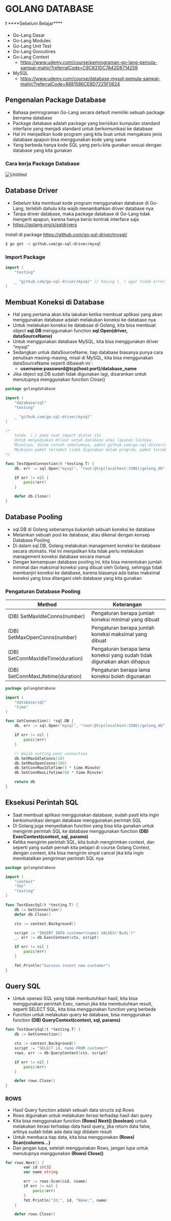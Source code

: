 # GOLANG DATABASE

<aside>
❗ ****Sebelum Belajar****

- Go-Lang Dasar
- Go-Lang Modules
- Go-Lang Unit Test
- Go-Lang Goroutines
- Go-Lang Context
    - https://www.udemy.com/course/pemrograman-go-lang-pemula-sampai-mahir/?referralCode=C9C831DC7A42D8714259
- MySQL
    - https://www.udemy.com/course/database-mysql-pemula-sampai-mahir/?referralCode=8881586CE8D7225F0624
</aside>

## Pengenalan Package Database

- Bahasa pemrograman Go-Lang secara default memiliki sebuah package bernama database
- Package database adalah package yang berisikan kumpulan standard interface yang menjadi standard untuk berkomunikasi ke database
- Hal ini menjadikan kode program yang kita buat untuk mengakses jenis database apapun bisa menggunakan kode yang sama
- Yang berbeda hanya kode SQL yang perlu kita gunakan sesuai dengan database yang kita gunakan

### Cara kerja Package Database

![Untitled](https://prod-files-secure.s3.us-west-2.amazonaws.com/9c936ff6-1acb-4784-9742-4ed60015634e/d36ef265-4f75-48ee-bf6d-f90f6f40a3ea/Untitled.png)

## Database Driver

- Sebelum kita membuat kode program menggunakan database di Go-Lang, terlebih dahulu kita wajib menambahkan driver database nya
- Tanpa driver database, maka package database di Go-Lang tidak mengerti apapun, karena hanya berisi kontrak interface saja
- https://golang.org/s/sqldrivers

install di package https://github.com/go-sql-driver/mysql/

```bash
$ go get -u github.com/go-sql-driver/mysql
```

### Import Package

```go
import (
	"testing"

	_ "github.com/go-sql-driver/mysql" // kasing (_ ) agar tidak error, dan kita hanya uji coba init database saja
)
```

## Membuat Koneksi di Database

- Hal yang pertama akan kita lakukan ketika membuat aplikasi yang akan menggunakan database adalah melakukan koneksi ke database nya
- Untuk melakukan koneksi ke databsae di Golang, kita bisa membuat object **sql.DB** menggunakan function **sql.Open(driver, dataSourceName)**
- Untuk menggunakan database MySQL, kita bisa menggunakan driver “mysql”
- Sedangkan untuk dataSourceName, tiap database biasanya punya cara penulisan masing-masing, misal di MySQL, kita bisa menggunakan dataSourceName seperti dibawah ini :
    - **username:password@tcp(host:port)/database_name**
- Jika object sql.DB sudah tidak digunakan lagi, disarankan untuk menutupnya menggunakan function Close()

```go
package golangdatabase

import (
	"database/sql"
	"testing"

	_ "github.com/go-sql-driver/mysql"
)

/*
	tanda  (_) pada saat import diatas itu
	Untuk menyediakan driver untuk database atau layanan lainnya.
	Misalnya, dalam contoh sebelumnya, paket github.com/go-sql-driver/mysql diimport untuk menyediakan driver MySQL untuk Golang.
	Meskipun paket tersebut tidak digunakan dalam program, paket tersebut tetap diperlukan agar program dapat mengakses database MySQL.
*/

func TestOpenConnection(t *testing.T) {
	db, err := sql.Open("mysql", "root:@tcp(localhost:3306)/golang_db")

	if err != nil {
		panic(err)
	}

	defer db.Close()
}
```

## Database Pooling

- sql.DB di Golang sebenarnya bukanlah sebuah koneksi ke database
- Melainkan sebuah pool ke database, atau dikenal dengan konsep Database Pooling
- Di dalam sql.DB, Golang melakukan management koneksi ke database secara otomatis. Hal ini menjadikan kita tidak perlu melakukan management koneksi database secara manual
- Dengan kemampuan database pooling ini, kita bisa menentukan jumlah minimal dan maksimal koneksi yang dibuat oleh Golang, sehingga tidak membanjiri koneksi ke database, karena biasanya ada batas maksimal koneksi yang bisa ditangani oleh database yang kita gunakan

### Pengaturan Database Pooling

| Method | Keterangan |
| --- | --- |
| (DB) SetMaxIdleConns(number) | Pengaturan berapa jumlah koneksi minimal yang dibuat |
| (DB) SetMaxOpenConns(number) | Pengaturan berapa jumlah koneksi maksimal yang dibuat |
| (DB) SetConnMaxIdleTime(duration) | Pengaturan berapa lama koneksi yang sudah tidak digunakan akan dihapus |
| (DB) SetConnMaxLifetime(duration) | Pengaturan berapa lama koneksi boleh digunakan |

```go
package golangdatabase

import (
	"database/sql"
	"time"
)

func GetConnection() *sql.DB {
	db, err := sql.Open("mysql", "root:@tcp(localhost:3306)/golang_db")

	if err != nil {
		panic(err)
	}

	// Wajib setting pool connection
	db.SetMaxIdleConns(10)
	db.SetMaxOpenConns(100)
	db.SetConnMaxIdleTime(5 * time.Minute)
	db.SetConnMaxLifetime(60 * time.Minute)

	return db
}
```

## ****Eksekusi Perintah SQL****

- Saat membuat aplikasi menggunakan database, sudah pasti kita ingin berkomunikasi dengan database menggunakan perintah SQL
- Di Golang juga menyediakan function yang bisa kita gunakan untuk mengirim perintah SQL ke database menggunakan function **(DB) ExecContext(context, sql, params)**
- Ketika mengirim perintah SQL, kita butuh mengirimkan context, dan seperti yang sudah pernah kita pelajari di course Golang Context, dengan context, kita bisa mengirim sinyal cancel jika kita ingin membatalkan pengiriman perintah SQL nya

```go
package golangdatabase

import (
	"context"
	"fmt"
	"testing"
)

func TestExecSql(t *testing.T) {
	db := GetConnection()
	defer db.Close()

	ctx := context.Background()

	script := "INSERT INTO customer(name) VALUES('Budi')"
	_, err := db.ExecContext(ctx, script)

	if err != nil {
		panic(err)
	}

	fmt.Println("Success insert new customer")
}
```

## Query SQL

- Untuk operasi SQL yang tidak membutuhkan hasil, kita bisa menggunakan perintah Exec, namun jika kita membutuhkan result, seperti SELECT SQL, kita bisa menggunakan function yang berbeda
- Function untuk melakukan query ke database, bisa menggunakan function **(DB) QueryContext(context, sql, params)**

```go
func TestQuerySql(t *testing.T) {
	db := GetConnection()

	ctx := context.Background()
	script := "SELECT id, name FROM customer"
	rows, err := db.QueryContext(ctx, script)

	if err != nil {
		panic(err)
	}

	defer rows.Close()
}
```

### ROWS

- Hasil Query function adalah sebuah data structs sql.Rows
- Rows digunakan untuk melakukan iterasi terhadap hasil dari query
- Kita bisa menggunakan function **(Rows) Next() (boolean)** untuk melakukan iterasi terhadap data hasil query, jika return data false, artinya sudah tidak ada data lagi didalam result
- Untuk membaca tiap data, kita bisa menggunakan **(Rows) Scan(columns...)**
- Dan jangan lupa, setelah menggunakan Rows, jangan lupa untuk menutupnya menggunakan **(Rows) Close()**

```go
for rows.Next() {
		var id int32
		var name string

		err := rows.Scan(&id, &name)
		if err != nil {
			panic(err)
		}
		fmt.Println("Id:", id, "Name:", name)
	}

	defer rows.Close()
```